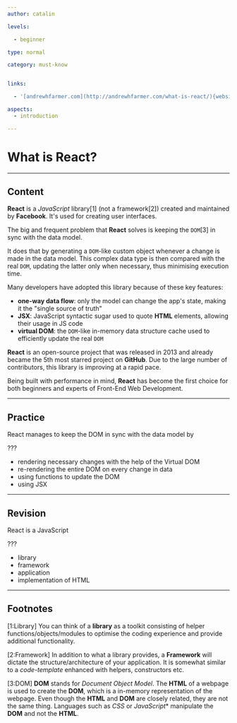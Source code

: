 ```yaml
---
author: catalin

levels:

  - beginner

type: normal

category: must-know


links:

  - '[andrewhfarmer.com](http://andrewhfarmer.com/what-is-react/){website}'

aspects:
  - introduction

---
```


# What is **React**?

---
## Content

**React** is a *JavaScript* library[1] (not a framework[2]) created and maintained by **Facebook**. It's used for creating user interfaces.


The big and frequent problem that **React** solves is keeping the `DOM`[3] in sync with the data model.

It does that by generating a `DOM`-like custom object whenever a change is made in the data model. This complex data type is then compared with the real `DOM`, updating the latter only when necessary, thus minimising execution time.


Many developers have adopted this library because of these key features:
 - **one-way data flow**: only the model can change the app's state, making it the "single source of truth"
 - **JSX**: JavaScript syntactic sugar used to quote **HTML** elements, allowing their usage in JS code
 - **virtual DOM**: the `DOM`-like in-memory data structure cache used to efficiently update the real `DOM`


**React** is an open-source project that was released in 2013 and already became the 5th most starred project on **GitHub**. Due to the large number of contributors, this library is improving at a rapid pace.


Being built with performance in mind, **React** has become the first choice for both beginners and experts of Front-End Web Development.

---
## Practice

React manages to keep the DOM in sync with the data model by

???


* rendering necessary changes with the help of the Virtual DOM
* re-rendering the entire DOM on every change in data
* using functions to update the DOM
* using JSX

---
## Revision

React is a JavaScript

 ???


* library
* framework
* application
* implementation of HTML

---
## Footnotes
[1:Library]
You can think of a **library** as a toolkit consisting of helper functions/objects/modules to optimise the coding experience and provide additional functionality.

[2:Framework]
In addition to what a library provides, a **Framework** will dictate the structure/architecture of your application. It is somewhat similar to a *code-template* enhanced with helpers, constructors etc.

[3:DOM]
**DOM** stands for *Document Object Model*.
The **HTML** of a webpage is used to create the **DOM**, which is a in-memory representation of the webpage.
Even though the **HTML** and **DOM** are closely related, they are not the same thing.
Languages such as *CSS* or *JavaScript** manipulate the **DOM** and not the **HTML**.

